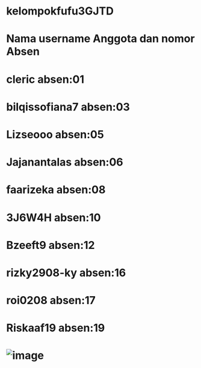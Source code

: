 # kelompokfufu3GJTD
# Nama username Anggota dan nomor Absen
# cleric absen:01
# bilqissofiana7 absen:03 
# Lizseooo absen:05
# Jajanantalas absen:06
# faarizeka absen:08
# 3J6W4H absen:10 
# Bzeeft9 absen:12 
# rizky2908-ky absen:16
# roi0208 absen:17
# Riskaaf19 absen:19
# ![image](https://github.com/user-attachments/assets/04ef3407-83e9-480e-be5d-7f830718e10c)
